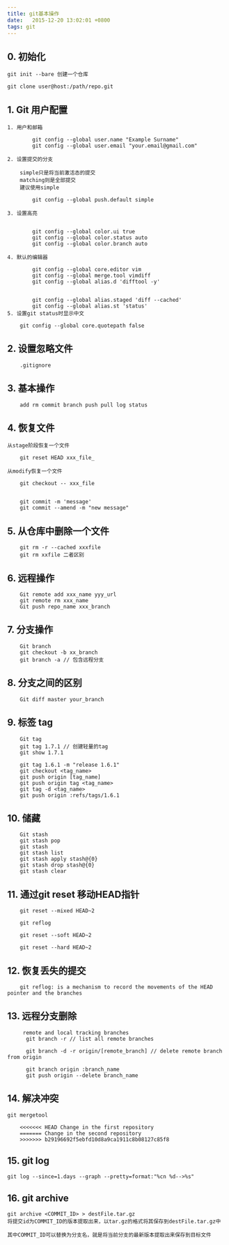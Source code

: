 ```yaml
---
title: git基本操作
date:   2015-12-20 13:02:01 +0800
tags: git
---
```


## 0. 初始化

    git init --bare 创建一个仓库

    git clone user@host:/path/repo.git

## 1. Git 用户配置

	1. 用户和邮箱
	
			git config --global user.name "Example Surname"
			git config --global user.email "your.email@gmail.com"

	2. 设置提交的分支
		
		simple只是将当前激活态的提交
		matching则是全部提交
		建议使用simple
	
			git config --global push.default simple 

	3. 设置高亮

		
			git config --global color.ui true 
			git config --global color.status auto 
			git config --global color.branch auto

	4. 默认的编辑器

			git config --global core.editor vim
			git config --global merge.tool vimdiff
			git config --global alias.d 'difftool -y'


			git config --global alias.staged 'diff --cached'
			git config --global alias.st 'status'
    5. 设置git status时显示中文

        git config --global core.quotepath false


## 2. 设置忽略文件


		.gitignore

## 3. 基本操作

		add rm commit branch push pull log status

## 4. 恢复文件

	从stage阶段恢复一个文件

		git reset HEAD xxx_file_

	从modify恢复一个文件
	
		git checkout -- xxx_file


		git commit -m 'message'
		git commit --amend -m "new message"

## 5. 从仓库中删除一个文件

	
		git rm -r --cached xxxfile
		git rm xxfile 二者区别


## 6. 远程操作

		Git remote add xxx_name yyy_url
		git remote rm xxx_name
		Git push repo_name xxx_branch

## 7. 分支操作

		Git branch
		git checkout -b xx_branch
		git branch -a // 包含远程分支

## 8. 分支之间的区别


		Git diff master your_branch

## 9. 标签 tag

		Git tag
		git tag 1.7.1 // 创建轻量的tag
		git show 1.7.1

		git tag 1.6.1 -m "release 1.6.1"
		git checkout <tag_name>
		git push origin [tag_name]
		git push origin tag <tag_name>
		git tag -d <tag_name>
		git push origin :refs/tags/1.6.1


## 10. 储藏

		Git stash
		git stash pop
		git stash
		git stash list
		git stash apply stash@{0}
		git stash drop stash@{0}
		git stash clear


## 11. 通过git reset 移动HEAD指针

		git reset --mixed HEAD~2

		git reflog

		git reset --soft HEAD~2

		git reset --hard HEAD~2


## 12. 恢复丢失的提交

		git reflog: is a mechanism to record the movements of the HEAD pointer and the branches


## 13. 远程分支删除

		 remote and local tracking branches
		  git branch -r // list all remote branches

		  git branch -d -r origin/[remote_branch] // delete remote branch from origin

		  git branch origin :branch_name
		  git push origin --delete branch_name

## 14. 解决冲突

    git mergetool

		<<<<<<< HEAD Change in the first repository 
		======= Change in the second repository 
		>>>>>>> b29196692f5ebfd10d8a9ca1911c8b08127c85f8

## 15. git log

    git log --since=1.days --graph --pretty=format:"%cn %d-->%s"

## 16. git archive

    git archive <COMMIT_ID> > destFile.tar.gz
    将提交id为COMMIT_ID的版本提取出来，以tar.gz的格式将其保存到destFile.tar.gz中

    其中COMMIT_ID可以替换为分支名，就是将当前分支的最新版本提取出来保存到目标文件

